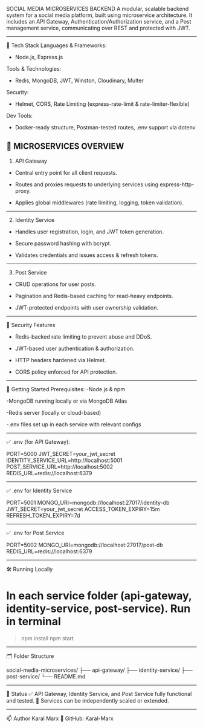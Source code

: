 SOCIAL MEDIA MICROSERVICES BACKEND
A modular, scalable backend system for a social media platform, built using microservice architecture. It includes an API Gateway, Authentication/Authorization service, and a Post management service, communicating over REST and protected with JWT.

-----------------------------------------------------------------------------
🔧 Tech Stack
Languages & Frameworks:

- Node.js, Express.js

Tools & Technologies:

- Redis, MongoDB, JWT, Winston, Cloudinary, Multer

Security:

- Helmet, CORS, Rate Limiting (express-rate-limit & rate-limiter-flexible)

Dev Tools:

- Docker-ready structure, Postman-tested routes, .env support via dotenv


🧩 MICROSERVICES OVERVIEW
-----------------------------------------------------------------------------


1. API Gateway
- Central entry point for all client requests.

- Routes and proxies requests to underlying services using express-http-proxy.

- Applies global middlewares (rate limiting, logging, token validation).

-------------------------------------------------------------------------------

2. Identity Service
- Handles user registration, login, and JWT token generation.

- Secure password hashing with bcrypt.

- Validates credentials and issues access & refresh tokens.

------------------------------------------------------------------------------

3. Post Service
- CRUD operations for user posts.

- Pagination and Redis-based caching for read-heavy endpoints.

- JWT-protected endpoints with user ownership validation.

------------------------------------------------------------------------------

🔐 Security Features
- Redis-backed rate limiting to prevent abuse and DDoS.

- JWT-based user authentication & authorization.

- HTTP headers hardened via Helmet.

- CORS policy enforced for API protection.

-----------------------------------------------------------------------------

🚀 Getting Started
Prerequisites:
-Node.js & npm

-MongoDB running locally or via MongoDB Atlas

-Redis server (locally or cloud-based)

-.env files set up in each service with relevant configs

------------------------------------------------------------------------

✅ .env (for API Gateway):

PORT=5000
JWT_SECRET=your_jwt_secret
IDENTITY_SERVICE_URL=http://localhost:5001
POST_SERVICE_URL=http://localhost:5002
REDIS_URL=redis://localhost:6379

-------------------------------------------------------------------------

✅ .env for Identity Service

PORT=5001
MONGO_URI=mongodb://localhost:27017/identity-db
JWT_SECRET=your_jwt_secret
ACCESS_TOKEN_EXPIRY=15m
REFRESH_TOKEN_EXPIRY=7d

-------------------------------------------------------------------------

✅ .env for Post Service

PORT=5002
MONGO_URI=mongodb://localhost:27017/post-db
REDIS_URL=redis://localhost:6379

-------------------------------------------------------------------------

🛠️ Running Locally
# In each service folder (api-gateway, identity-service, post-service). Run in terminal
>npm install
>npm start

-------------------------------------------------------------------------

🗂️ Folder Structure

social-media-microservices/
├── api-gateway/
├── identity-service/
├── post-service/
└── README.md

--------------------------------------------------------------------------

📌 Status
✅ API Gateway, Identity Service, and Post Service fully functional and tested.
🔄 Services can be independently scaled or extended.

--------------------------------------------------------------------------

📫 Author
Karal Marx
🔗 GitHub: Karal-Marx

